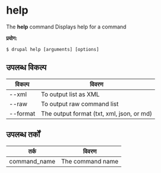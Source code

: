 # help
The **help** command Displays help for a command

**प्रयोग:**
```
$ drupal help [arguments] [options] 
```

## उपलब्ध विकल्प
विकल्प | विवरण
-------|-------------
--xml | To output list as XML
--raw | To output raw command list
--format | The output format (txt, xml, json, or md)

## उपलब्ध तर्कों  
तर्क | विवरण
---------|-------------
command_name | The command name
